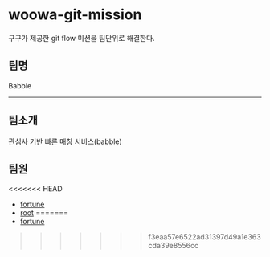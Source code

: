 # woowa-git-mission
구구가 제공한 git flow 미션을 팀단위로 해결한다.

## 팀명
Babble  
  
---

## 팀소개
관심사 기반 빠른 매칭 서비스(babble)

## 팀원
<<<<<<< HEAD
- [fortune](./포츈%20소개.md)
- [root](./junroot.md)
=======
- [fortune](./포츈%20소개.md)
>>>>>>> f3eaa57e6522ad31397d49a1e363cda39e8556cc
